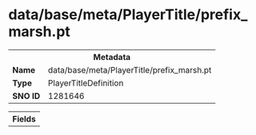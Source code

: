 <h1>data/base/meta/PlayerTitle/prefix_marsh.pt</h1><table><tr><th colspan="100%">Metadata</th></tr><tr><td><b>Name</b></td><td>data/base/meta/PlayerTitle/prefix_marsh.pt</td></tr><tr><td><b>Type</b></td><td>PlayerTitleDefinition</td></tr><tr><td><b>SNO ID</b></td><td>1281646</td></tr></table>

<table><tr><th colspan="100%">Fields</th></tr></table>

